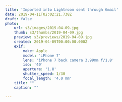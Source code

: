 ```yaml
---
title: 'Imported into Lightroom sent through Gmail'
date: 2019-04-11T02:02:21.738Z
draft: false
photo:
    url: s3/images/2019-04-09.jpg
    thumb: s3/thumbs/2019-04-09.jpg
    preview: s3/previews/2019-04-09.jpg
    created: 2019-04-09T00:00:00.000Z
    exif:
        make: Apple
        model: 'iPhone 7'
        lens: 'iPhone 7 back camera 3.99mm f/1.8'
        iso: '40'
        aperture: '1.8'
        shutter_speed: 1/30
        focal_length: '4.0 mm'
    title: ""
    caption: ""

---
```

